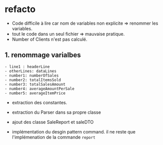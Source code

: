 # refacto 

- Code difficile à lire car nom de variables non explicite => renommer les variables.
- tout le code dans un seul fichier => mauvaise pratique.
- Number of Clients n'est pas calculé.


## 1. renommage varialbes 
    - line1 : headerLine
    - otherLines: dataLines
    - number1: numberOfSales
    - number2: totalItemsSold
    - number3: totalSalesAmount
    - number4: averageAmountPerSale
    - number5: averageItemPrice

- extraction des constantes.

- extraction du Parser dans sa propre classe 
- ajout des classe SaleReport et saleDTO
- implémentation du desgin pattern command. il ne reste que l'implémenation de la commande `report`
